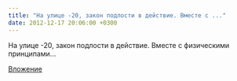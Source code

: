 ```yaml
---
title: "На улице -20, закон подлости в действие. Вместе с ..."
date: 2012-12-17 20:06:00 +0300
---
```


На улице -20, закон подлости в действие. Вместе с физическими принципами...

[Вложение](/assets/vk_photos/1/5VKF3m_iXh8.jpg)
